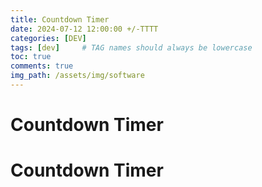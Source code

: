 ```yaml
---
title: Countdown Timer
date: 2024-07-12 12:00:00 +/-TTTT
categories: [DEV]
tags: [dev]     # TAG names should always be lowercase
toc: true
comments: true
img_path: /assets/img/software
---
```


# Countdown Timer

<div id="countdown">
    <h1>Countdown Timer</h1>
    <div id="timer"></div>
</div>

<script src="script.js"></script>
<link rel="stylesheet" href="styles.css">
